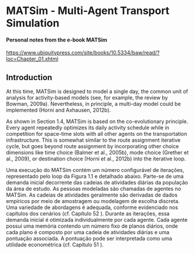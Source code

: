 # MATSim - Multi-Agent Transport Simulation 
#### Personal notes from the e-book MATSim
https://www.ubiquitypress.com/site/books/10.5334/baw/read/?loc=Chapter_01.xhtml

## Introduction
At this time, MATSim is designed to model a single day, the common unit of analysis for activity-based models (see, for example, the review by Bowman, 2009a). Nevertheless, in principle, a multi-day model could be implemented (Horni and Axhausen, 2012b).

As shown in Section 1.4, MATSim is based on the co-evolutionary principle. Every agent repeatedly optimizes its daily activity schedule while in competition for space-time slots with all other agents on the transportation infrastructure. This is somewhat similar to the route assignment iterative cycle, but goes beyond route assignment by incorporating other choice dimensions like time choice (Balmer et al., 2005b), mode choice (Grether et al., 2009), or destination choice (Horni et al., 2012b) into the iterative loop.

Uma execução do MATSim contém um número configurável de iterações, representado pelo loop da Figura 1.1 e detalhado abaixo. Parte-se de uma demanda inicial decorrente das cadeias de atividades diárias da população da área de estudo. As pessoas modeladas são chamadas de agentes no MATSim. As cadeias de atividades geralmente são derivadas de dados empíricos por meio de amostragem ou modelagem de escolha discreta. Uma variedade de abordagens é adequada, conforme evidenciado nos capítulos dos cenários (cf. Capítulo 52 ). Durante as iterações, essa demanda inicial é otimizada individualmente por cada agente. Cada agente possui uma memória contendo um número fixo de planos diários, onde cada plano é composto por uma cadeia de atividades diárias e uma pontuação associada. A pontuação pode ser interpretada como uma utilidade econométrica (cf. Capítulo 51 ).


